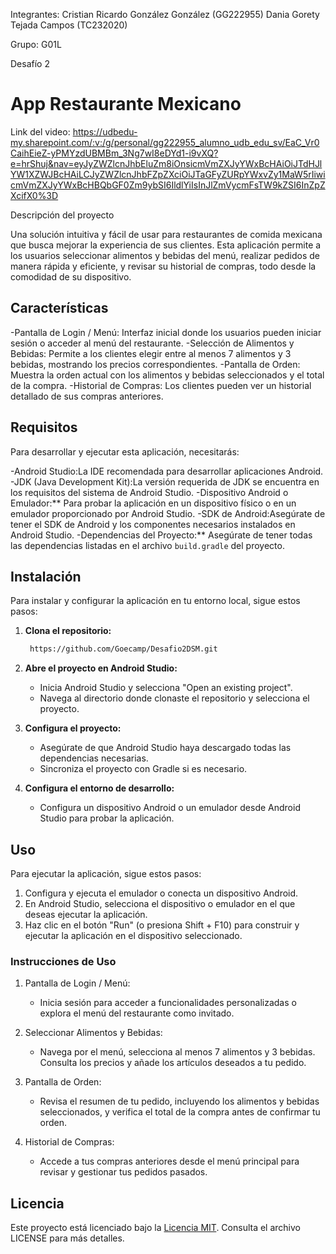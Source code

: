Integrantes:
Cristian Ricardo González González (GG222955)
Dania Gorety Tejada Campos (TC232020)

Grupo:
G01L

Desafío 2


# App Restaurante Mexicano

Link del video: https://udbedu-my.sharepoint.com/:v:/g/personal/gg222955_alumno_udb_edu_sv/EaC_Vr0CaihEieZ-yPMYzdUBMBm_3Ng7wI8eDYd1-i9vXQ?e=hrShuj&nav=eyJyZWZlcnJhbEluZm8iOnsicmVmZXJyYWxBcHAiOiJTdHJlYW1XZWJBcHAiLCJyZWZlcnJhbFZpZXciOiJTaGFyZURpYWxvZy1MaW5rIiwicmVmZXJyYWxBcHBQbGF0Zm9ybSI6IldlYiIsInJlZmVycmFsTW9kZSI6InZpZXcifX0%3D

Descripción del proyecto

Una solución intuitiva y fácil de usar para restaurantes de comida mexicana que busca mejorar la experiencia de sus clientes. Esta aplicación permite a los usuarios
seleccionar alimentos y bebidas del menú, realizar pedidos de manera rápida y eficiente, y revisar su historial de compras, todo desde la comodidad de su dispositivo.

## Características

-Pantalla de Login / Menú: Interfaz inicial donde los usuarios pueden iniciar sesión o acceder al menú del restaurante.
-Selección de Alimentos y Bebidas: Permite a los clientes elegir entre al menos 7 alimentos y 3 bebidas, mostrando los precios correspondientes.
-Pantalla de Orden: Muestra la orden actual con los alimentos y bebidas seleccionados y el total de la compra.
-Historial de Compras: Los clientes pueden ver un historial detallado de sus compras anteriores.

## Requisitos
Para desarrollar y ejecutar esta aplicación, necesitarás:

-Android Studio:La IDE recomendada para desarrollar aplicaciones Android.
-JDK (Java Development Kit):La versión requerida de JDK se encuentra en los requisitos del sistema de Android Studio.
-Dispositivo Android o Emulador:** Para probar la aplicación en un dispositivo físico o en un emulador proporcionado por Android Studio.
-SDK de Android:Asegúrate de tener el SDK de Android y los componentes necesarios instalados en Android Studio.
-Dependencias del Proyecto:** Asegúrate de tener todas las dependencias listadas en el archivo `build.gradle` del proyecto.

## Instalación

Para instalar y configurar la aplicación en tu entorno local, sigue estos pasos:

1. **Clona el repositorio:**
    ```bash
     https://github.com/Goecamp/Desafio2DSM.git
2. **Abre el proyecto en Android Studio:**
    - Inicia Android Studio y selecciona "Open an existing project".
    - Navega al directorio donde clonaste el repositorio y selecciona el proyecto.

3. **Configura el proyecto:**
    - Asegúrate de que Android Studio haya descargado todas las dependencias necesarias.
    - Sincroniza el proyecto con Gradle si es necesario.

4. **Configura el entorno de desarrollo:**
    - Configura un dispositivo Android o un emulador desde Android Studio para probar la aplicación.

## Uso

Para ejecutar la aplicación, sigue estos pasos:

1. Configura y ejecuta el emulador o conecta un dispositivo Android.
2. En Android Studio, selecciona el dispositivo o emulador en el que deseas ejecutar la aplicación.
3. Haz clic en el botón "Run" (o presiona Shift + F10) para construir y ejecutar la aplicación en el dispositivo seleccionado.

### Instrucciones de Uso

1. Pantalla de Login / Menú:
   - Inicia sesión para acceder a funcionalidades personalizadas o explora el menú del restaurante como invitado.

2. Seleccionar Alimentos y Bebidas:
   - Navega por el menú, selecciona al menos 7 alimentos y 3 bebidas. Consulta los precios y añade los artículos deseados a tu pedido.

3. Pantalla de Orden:
   - Revisa el resumen de tu pedido, incluyendo los alimentos y bebidas seleccionados, y verifica el total de la compra antes de confirmar tu orden.

4. Historial de Compras:
   - Accede a tus compras anteriores desde el menú principal para revisar y gestionar tus pedidos pasados.



## Licencia

Este proyecto está licenciado bajo la [Licencia MIT](LICENSE). Consulta el archivo LICENSE para más detalles.

